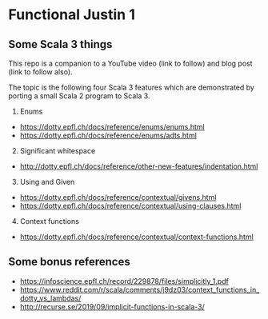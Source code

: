 # Functional Justin 1
## Some Scala 3 things

This repo is a companion to a YouTube video (link to follow) and blog post (link to follow also).

The topic is the following four Scala 3 features which are demonstrated by porting a small Scala 2 program to Scala 3.

1. Enums

- https://dotty.epfl.ch/docs/reference/enums/enums.html
- https://dotty.epfl.ch/docs/reference/enums/adts.html

2. Significant whitespace

- http://dotty.epfl.ch/docs/reference/other-new-features/indentation.html

3. Using and Given

- https://dotty.epfl.ch/docs/reference/contextual/givens.html
- https://dotty.epfl.ch/docs/reference/contextual/using-clauses.html

4. Context functions

- https://dotty.epfl.ch/docs/reference/contextual/context-functions.html

## Some bonus references

- https://infoscience.epfl.ch/record/229878/files/simplicitly_1.pdf
- https://www.reddit.com/r/scala/comments/j9dz03/context_functions_in_dotty_vs_lambdas/
- http://recurse.se/2019/09/implicit-functions-in-scala-3/

